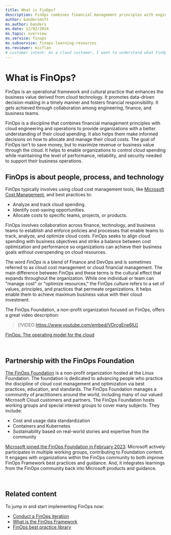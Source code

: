 ```yaml
---
title: What is FinOps?
description: FinOps combines financial management principles with engineering and operations to provide organizations with a better understanding of their cloud spending.
author: bandersmsft
ms.author: banders
ms.date: 12/02/2024
ms.topic: overview
ms.service: finops
ms.subservice: finops-learning-resources
ms.reviewer: micflan
# customer intent: As a cloud customer, I want to understand what FinOps is so that can learn how to leverage it to accelerate my business growth through the cloud.
---
```


<!-- markdownlint-disable-next-line MD025 -->
# What is FinOps?

FinOps is an operational framework and cultural practice that enhances the business value derived from cloud technology. It promotes data-driven decision-making in a timely manner and fosters financial responsibility. It gets achieved through collaboration among engineering, finance, and business teams.

FinOps is a discipline that combines financial management principles with cloud engineering and operations to provide organizations with a better understanding of their cloud spending. It also helps them make informed decisions on how to allocate and manage their cloud costs. The goal of FinOps isn't to save money, but to maximize revenue or business value through the cloud. It helps to enable organizations to control cloud spending while maintaining the level of performance, reliability, and security needed to support their business operations.

## FinOps is about people, process, and technology

FinOps typically involves using cloud cost management tools, like [Microsoft Cost Management](https://aka.ms/costmgmt/docs), and best practices to:

- Analyze and track cloud spending.
- Identify cost-saving opportunities.
- Allocate costs to specific teams, projects, or products.

FinOps involves collaboration across finance, technology, and business teams to establish and enforce policies and processes that enable teams to track, analyze, and optimize cloud costs. FinOps seeks to align cloud spending with business objectives and strike a balance between cost optimization and performance so organizations can achieve their business goals without overspending on cloud resources.

The word _FinOps_ is a blend of Finance and DevOps and is sometimes referred to as cloud cost management or cloud financial management. The main difference between FinOps and these terms is the cultural effect that expands throughout the organization. While one individual or team can "manage cost" or "optimize resources," the FinOps culture refers to a set of values, principles, and practices that permeate organizations. It helps enable them to achieve maximum business value with their cloud investment.

The FinOps Foundation, a non-profit organization focused on FinOps, offers a great video description:

> [!VIDEO https://www.youtube.com/embed/VDrcgEne6lU]

[FinOps: The operating model for the cloud](https://www.youtube.com/watch?v=VDrcgEne6lU)

<br>

## Partnership with the FinOps Foundation

[The FinOps Foundation](https://finops.org/) is a non-profit organization hosted at the Linux Foundation. The foundation is dedicated to advancing people who practice the discipline of cloud cost management and optimization via best practices, education, and standards. The FinOps Foundation manages a community of practitioners around the world, including many of our valued Microsoft Cloud customers and partners. The FinOps Foundation hosts working groups and special interest groups to cover many subjects. They include:

- Cost and usage data standardization
- Containers and Kubernetes
- Sustainability based on real-world stories and expertise from the community

[Microsoft joined the FinOps Foundation in February 2023](https://azure.microsoft.com/blog/microsoft-joins-the-finops-foundation/). Microsoft actively participates in multiple working groups, contributing to Foundation content. It engages with organizations within the FinOps community to both improve FinOps Framework best practices and guidance. And, it integrates learnings from the FinOps community back into Microsoft products and guidance.

<br>

## Related content

To jump in and start implementing FinOps now:

- [Conduct a FinOps iteration](conduct-iteration.md)
- [What is the FinOps Framework](./framework/finops-framework.md)
- [FinOps best practice library](best-practices/library.md)

<br>
